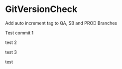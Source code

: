 # GitVersionCheck
Add auto increment tag to QA, SB and PROD Branches 



Test commit 1


test 2






test 3


test